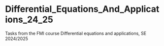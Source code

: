 # Differential_Equations_And_Applications_24_25
Tasks from the FMI course Differential equations and applications, SE 2024/2025
